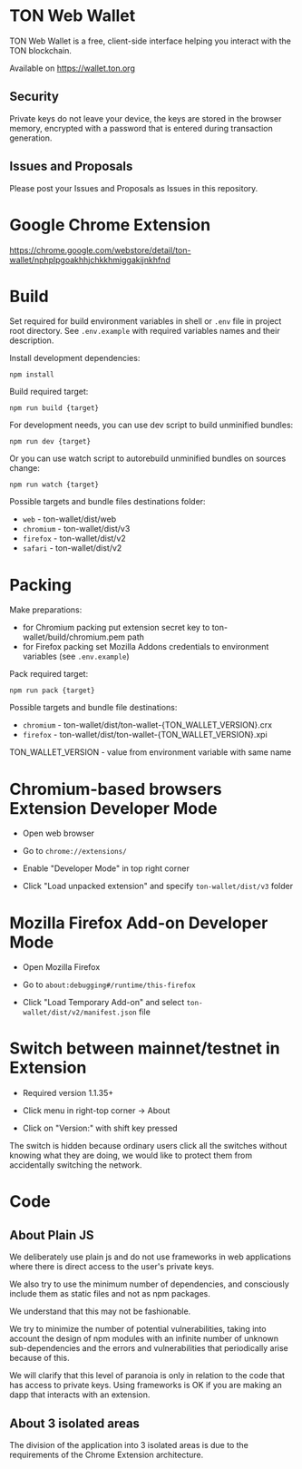 # TON Web Wallet

TON Web Wallet is a free, client-side interface helping you interact with the TON blockchain.

Available on https://wallet.ton.org

## Security

Private keys do not leave your device, the keys are stored in the browser memory, encrypted with a password that is entered during transaction generation.

## Issues and Proposals

Please post your Issues and Proposals as Issues in this repository.

# Google Chrome Extension

https://chrome.google.com/webstore/detail/ton-wallet/nphplpgoakhhjchkkhmiggakijnkhfnd

# Build

Set required for build environment variables in shell or `.env` file in project root directory. See `.env.example` with required variables names and their description.

Install development dependencies:

```
npm install
```

Build required target:

```
npm run build {target}
```

For development needs, you can use dev script to build unminified bundles:

```
npm run dev {target}
```

Or you can use watch script to autorebuild unminified bundles on sources change:

```
npm run watch {target}
```

Possible targets and bundle files destinations folder:
- `web` - ton-wallet/dist/web
- `chromium` - ton-wallet/dist/v3
- `firefox` - ton-wallet/dist/v2
- `safari` - ton-wallet/dist/v2

# Packing

Make preparations:
- for Chromium packing put extension secret key to ton-wallet/build/chromium.pem path
- for Firefox packing set Mozilla Addons credentials to environment variables (see `.env.example`)

Pack required target:

```
npm run pack {target}
```

Possible targets and bundle file destinations:
- `chromium` - ton-wallet/dist/ton-wallet-{TON_WALLET_VERSION}.crx
- `firefox` - ton-wallet/dist/ton-wallet-{TON_WALLET_VERSION}.xpi

TON_WALLET_VERSION - value from environment variable with same name

# Chromium-based browsers Extension Developer Mode

- Open web browser

- Go to `chrome://extensions/`

- Enable "Developer Mode" in top right corner

- Click "Load unpacked extension" and specify `ton-wallet/dist/v3` folder

# Mozilla Firefox Add-on Developer Mode

- Open Mozilla Firefox

- Go to `about:debugging#/runtime/this-firefox`

- Click "Load Temporary Add-on" and select `ton-wallet/dist/v2/manifest.json` file

# Switch between mainnet/testnet in Extension

- Required version 1.1.35+

- Click menu in right-top corner -> About

- Click on "Version:" with shift key pressed

The switch is hidden because ordinary users click all the switches without knowing what they are doing, we would like to protect them from accidentally switching the network.

# Code

## About Plain JS

We deliberately use plain js and do not use frameworks in web applications where there is direct access to the user's private keys.

We also try to use the minimum number of dependencies, and consciously include them as static files and not as npm packages.

We understand that this may not be fashionable.

We try to minimize the number of potential vulnerabilities, taking into account the design of npm modules with an infinite number of unknown sub-dependencies and the errors and vulnerabilities that periodically arise because of this.

We will clarify that this level of paranoia is only in relation to the code that has access to private keys. Using frameworks is OK if you are making an dapp that interacts with an extension.

## About 3 isolated areas

The division of the application into 3 isolated areas is due to the requirements of the Chrome Extension architecture.
